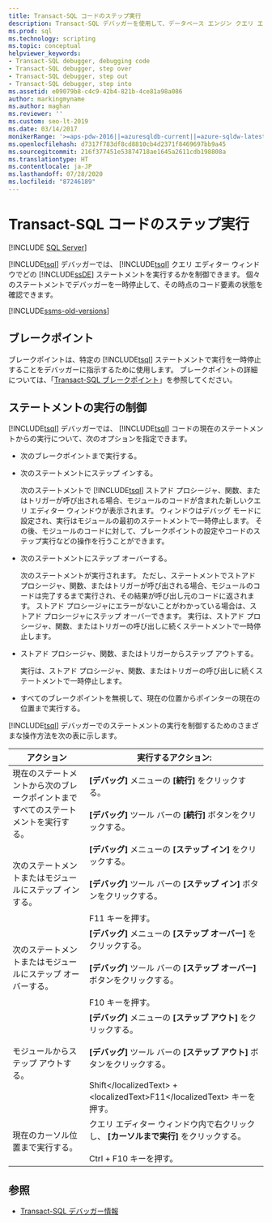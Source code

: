 ```yaml
---
title: Transact-SQL コードのステップ実行
description: Transact-SQL デバッガーを使用して、データベース エンジン クエリ エディター ウィンドウで実行される Transact-SQL ステートメントを制御する方法について説明します。
ms.prod: sql
ms.technology: scripting
ms.topic: conceptual
helpviewer_keywords:
- Transact-SQL debugger, debugging code
- Transact-SQL debugger, step over
- Transact-SQL debugger, step out
- Transact-SQL debugger, step into
ms.assetid: e09079b8-c4c9-42b4-821b-4ce81a98a086
author: markingmyname
ms.author: maghan
ms.reviewer: ''
ms.custom: seo-lt-2019
ms.date: 03/14/2017
monikerRange: '>=aps-pdw-2016||=azuresqldb-current||=azure-sqldw-latest||>=sql-server-2016||=sqlallproducts-allversions||>=sql-server-linux-2017||=azuresqldb-mi-current'
ms.openlocfilehash: d7317f783df8cd8810cb4d2371f8469697bb9a45
ms.sourcegitcommit: 216f377451e53874718ae1645a2611cdb198808a
ms.translationtype: HT
ms.contentlocale: ja-JP
ms.lasthandoff: 07/28/2020
ms.locfileid: "87246189"
---
```

# <a name="step-through-transact-sql-code"></a>Transact-SQL コードのステップ実行

 [!INCLUDE [SQL Server](../../includes/applies-to-version/sqlserver.md)]

[!INCLUDE[tsql](../../includes/tsql-md.md)] デバッガーでは、 [!INCLUDE[tsql](../../includes/tsql-md.md)] クエリ エディター ウィンドウでどの [!INCLUDE[ssDE](../../includes/ssde-md.md)] ステートメントを実行するかを制御できます。 個々のステートメントでデバッガーを一時停止して、その時点のコード要素の状態を確認できます。  

[!INCLUDE[ssms-old-versions](../../includes/ssms-old-versions.md)]

## <a name="breakpoints"></a>ブレークポイント

ブレークポイントは、特定の [!INCLUDE[tsql](../../includes/tsql-md.md)] ステートメントで実行を一時停止することをデバッガーに指示するために使用します。 ブレークポイントの詳細については、「[Transact-SQL ブレークポイント](../../relational-databases/scripting/transact-sql-breakpoints.md)」を参照してください。  
  
## <a name="controlling-statement-execution"></a>ステートメントの実行の制御

[!INCLUDE[tsql](../../includes/tsql-md.md)] デバッガーでは、 [!INCLUDE[tsql](../../includes/tsql-md.md)] コードの現在のステートメントからの実行について、次のオプションを指定できます。

- 次のブレークポイントまで実行する。

- 次のステートメントにステップ インする。  

    次のステートメントで [!INCLUDE[tsql](../../includes/tsql-md.md)] ストアド プロシージャ、関数、またはトリガーが呼び出される場合、モジュールのコードが含まれた新しいクエリ エディター ウィンドウが表示されます。 ウィンドウはデバッグ モードに設定され、実行はモジュールの最初のステートメントで一時停止します。 その後、モジュールのコードに対して、ブレークポイントの設定やコードのステップ実行などの操作を行うことができます。

- 次のステートメントにステップ オーバーする。

    次のステートメントが実行されます。 ただし、ステートメントでストアド プロシージャ、関数、またはトリガーが呼び出される場合、モジュールのコードは完了するまで実行され、その結果が呼び出し元のコードに返されます。 ストアド プロシージャにエラーがないことがわかっている場合は、ストアド プロシージャにステップ オーバーできます。 実行は、ストアド プロシージャ、関数、またはトリガーの呼び出しに続くステートメントで一時停止します。

- ストアド プロシージャ、関数、またはトリガーからステップ アウトする。  

    実行は、ストアド プロシージャ、関数、またはトリガーの呼び出しに続くステートメントで一時停止します。  

- すべてのブレークポイントを無視して、現在の位置からポインターの現在の位置まで実行する。  

 [!INCLUDE[tsql](../../includes/tsql-md.md)] デバッガーでのステートメントの実行を制御するためのさまざまな操作方法を次の表に示します。  
  
|アクション|実行するアクション:|  
|------------|---------------------|  
|現在のステートメントから次のブレークポイントまですべてのステートメントを実行する。|**[デバッグ]** メニューの **[続行]** をクリックする。<br /><br /> **[デバッグ]** ツール バーの **[続行]** ボタンをクリックする。|  
|次のステートメントまたはモジュールにステップ インする。|**[デバッグ]** メニューの **[ステップ イン]** をクリックする。<br /><br /> **[デバッグ]** ツール バーの **[ステップ イン]** ボタンをクリックする。<br /><br /> F11 キーを押す。|  
|次のステートメントまたはモジュールにステップ オーバーする。|**[デバッグ]** メニューの **[ステップ オーバー]** をクリックする。<br /><br /> **[デバッグ]** ツール バーの **[ステップ オーバー]** ボタンをクリックする。<br /><br /> F10 キーを押す。|  
|モジュールからステップ アウトする。|**[デバッグ]** メニューの **[ステップ アウト]** をクリックする。<br /><br /> **[デバッグ]** ツール バーの **[ステップ アウト]** ボタンをクリックする。<br /><br /> Shift&lt;/localizedText&gt; + &lt;localizedText&gt;F11&lt;/localizedText&gt; キーを押す。|  
|現在のカーソル位置まで実行する。|クエリ エディター ウィンドウ内で右クリックし、 **[カーソルまで実行]** をクリックする。<br /><br /> Ctrl</localizedText> + <localizedText>F10</localizedText> キーを押す。|  
  
## <a name="see-also"></a>参照

- [Transact-SQL デバッガー情報](../../relational-databases/scripting/transact-sql-debugger-information.md)